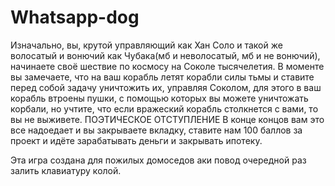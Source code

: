 # Whatsapp-dog
Изначально, вы, крутой управляющий как Хан Соло и такой же волосатый и вонючий как Чубака(мб и неволосатый, мб и не вонючий), начинаете своё шествие по космосу на Соколе тысячелетия. В моменте вы замечаете, что на ваш корабль летят корабли силы тьмы и ставите перед собой задачу уничтожить их, управляя Соколом, для этого в ваш корабль втроены пушки, с помощью которых вы можете уничтожать корбали, но учтите, что если вражеский корабль столкнется с вами, то вы не выживете.
ПОЭТИЧЕСКОЕ ОТСТУПЛЕНИЕ В конце концов вам это все надоедает и вы закрываете вкладку, ставите нам 100 баллов за проект и идёте зарабатывать деньги и закрывать ипотеку.
 
Эта игра создана для пожилых домоседов аки повод очередной раз залить клавиатуру колой.
